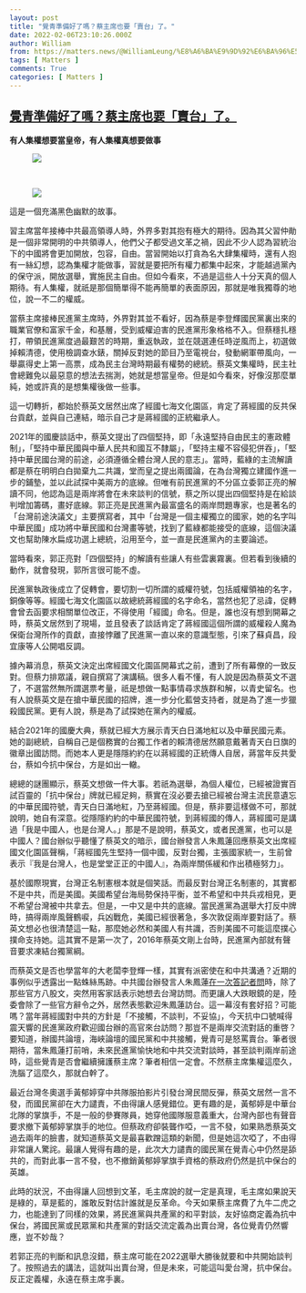 ```yaml
---
layout: post
title: "覺青準備好了嗎？蔡主席也要「賣台」了。"
date: 2022-02-06T23:10:26.000Z
author: William
from: https://matters.news/@WilliamLeung/%E8%A6%BA%E9%9D%92%E6%BA%96%E5%82%99%E5%A5%BD%E4%BA%86%E5%97%8E-%E8%94%A1%E4%B8%BB%E5%B8%AD%E4%B9%9F%E8%A6%81-%E8%B3%A3%E5%8F%B0-%E4%BA%86-bafyreifn6cllhw6du2j6cay2hjneov56pfvh52ou26i24w2zvlbzlugv2e
tags: [ Matters ]
comments: True
categories: [ Matters ]
---
```

<!--1644189026000-->
[覺青準備好了嗎？蔡主席也要「賣台」了。](https://matters.news/@WilliamLeung/%E8%A6%BA%E9%9D%92%E6%BA%96%E5%82%99%E5%A5%BD%E4%BA%86%E5%97%8E-%E8%94%A1%E4%B8%BB%E5%B8%AD%E4%B9%9F%E8%A6%81-%E8%B3%A3%E5%8F%B0-%E4%BA%86-bafyreifn6cllhw6du2j6cay2hjneov56pfvh52ou26i24w2zvlbzlugv2e)
------

<div>
<p><strong>有人集權想要當皇帝，有人集權真想要做事</strong></p><figure class="image"><img src="https://assets.matters.news/embed/58fd65cf-520c-4af4-aefd-90cb271bd6e5.jpeg" data-asset-id="58fd65cf-520c-4af4-aefd-90cb271bd6e5" referrerpolicy="no-referrer"><figcaption><span></span></figcaption></figure><p><br></p><figure class="image"><img src="https://assets.matters.news/embed/0cc46d10-1328-4471-b692-5246ae0956ba.gif" data-asset-id="0cc46d10-1328-4471-b692-5246ae0956ba" referrerpolicy="no-referrer"><figcaption><span></span></figcaption></figure><p>這是一個充滿黑色幽默的故事。</p><p>習主席當年接棒中共最高領導人時，外界多對其抱有極大的期待。因為其父習仲勛是一個非常開明的中共領導人，他們父子都受過文革之禍，因此不少人認為習統治下的中國將會更加開放，包容，自由。當習開始以打貪為名大肆集權時，還有人抱有一絲幻想，認為集權才能做事，習就是要把所有權力都集中起來，才能越過黨內的保守派，開放選舉，實施民主自由。但如今看來，不過是這些人十分天真的個人期待。有人集權，就祇是那個簡單得不能再簡單的表面原因，那就是唯我獨尊的地位，說一不二的權威。</p><p>當蔡主席接棒民進黨主席時，外界對其並不看好，因為蔡是李登輝國民黨裏出來的職業官僚和富家千金，和基層，受到威權迫害的民進黨形象格格不入。但蔡穩扎穩打，帶領民進黨度過最艱苦的時期，重返執政，並在競選連任時逆風而上，初選做掉賴清德，使用檢調查水錶，關掉反對她的節目乃至電視台，發動網軍帶風向，一舉贏得史上第一高票，成為民主台灣時期最有權勢的總統。蔡英文集權時，民主社會總難免以最惡意的想法去揣測，她就是想當皇帝。但是如今看來，好像沒那麼單純，她或許真的是想集權後做一些事。</p><p>這一切轉折，都始於蔡英文居然出席了經國七海文化園區，肯定了蔣經國的反共保台貢獻，並與自己連結，暗示自己才是蔣經國的正統繼承人。</p><p>2021年的國慶談話中，蔡英文提出了四個堅持，即「永遠堅持自由民主的憲政體制」，「堅持中華民國與中華人民共和國互不隸屬」，「堅持主權不容侵犯併吞」，「堅持中華民國台灣的前途，必須遵循全體台灣人民的意志」。當時，藍綠的主流解讀都是蔡在明明白白拋棄九二共識，堂而皇之提出兩國論，在為台灣獨立建國作進一步的鋪墊，並以此試探中美兩方的底線。但唯有前民進黨的不分區立委郭正亮的解讀不同，他認為這是兩岸將會在未來談判的信號，蔡之所以提出四個堅持是在給談判增加籌碼，畫好底線。郭正亮是民進黨內最富盛名的兩岸問題專家，也是著名的「台灣前途決議文」主要撰寫者，其中「台灣是一個主權獨立的國家，她的名字叫中華民國」成功將中華民國和台灣畫等號，找到了藍綠都能接受的底線，這個決議文也幫助陳水扁成功選上總統，沿用至今，並一直是民進黨內的主要論述。</p><p>當時看來，郭正亮對「四個堅持」的解讀有些讓人有些雲裏霧裏。但若看到後續的動作，就會發現，郭所言很可能不虛。</p><p>民進黨執政後成立了促轉會，要切割一切所謂的威權符號，包括威權領袖的名字，銅像等等。經國七海文化園區以故總統蔣經國的名字命名，當然也犯了忌諱，促轉會曾去函要求相關單位改正，不得使用「經國」命名。但是，誰也沒有想到開幕之時，蔡英文居然到了現場，並且發表了談話肯定了蔣經國這個所謂的威權殺人魔為保衛台灣所作的貢獻，直接悖離了民進黨一直以來的意識型態，引來了蘇貞昌，段宜康等人公開唱反調。</p><p>據內幕消息，蔡英文決定出席經國文化園區開幕式之前，遭到了所有幕僚的一致反對。但蔡力排眾議，親自撰寫了演講稿。很多人看不懂，有人說是因為蔡英文不選了，不選當然無所謂選票考量，祇是想做一點事情尋求族群和解，以青史留名。也有人說蔡英文是在搶中華民國的招牌，進一步分化藍營支持者，就是為了進一步獵殺國民黨。更有人說，蔡是為了試探她在黨內的權威。</p><p>結合2021年的國慶大典，蔡就已經大方展示青天白日滿地紅以及中華民國元素。她的副總統，自稱自己是個務實的台獨工作者的賴清德居然願意戴著青天白日旗的徽章出國訪問。而她本人更是隱隱約約在以蔣經國的正統傳人自居，蔣當年反共愛台，蔡如今抗中保台，方是如出一轍。</p><p>總總的謎團顯示，蔡英文想做一件大事。若祇為選舉，為個人權位，已經被證實百試百靈的「抗中保台」牌就已經足夠，蔡實在沒必要去搶已經被台灣主流民意遺忘的中華民國符號，青天白日滿地紅，乃至蔣經國。但是，蔡非要這樣做不可，那就說明，她自有深意。從隱隱約約的中華民國符號，到蔣經國的傳人，蔣經國可是講過「我是中國人，也是台灣人。」那是不是說明，蔡英文，或者民進黨，也可以是中國人？國台辦似乎聽懂了蔡英文的暗示，國台辦發言人朱鳳蓮回應蔡英文出席經國文化園區聲稱，「蔣經國先生堅持一個中國，反對台獨，主張國家統一，生前曾表示『我是台灣人，也是堂堂正正的中國人』，為兩岸關係緩和作出積極努力」。</p><p>基於國際現實，台灣正名制憲根本就是個笑話。而最反對台灣正名制憲的，其實都不是中共，而是美國。美國希望台海局勢保持平衡，並不希望和中共兵戎相見，更不希望台灣被中共拿去。但是，一中又是中共的底線。當民進黨為選舉大打反中牌時，搞得兩岸風聲鶴唳，兵凶戰危，美國已經很著急，多次敦促兩岸要對話了。蔡英文想必也很清楚這一點，那麼她必然和美國人有共識，否則美國不可能這麼撲心撲命支持她。這其實不是第一次了，2016年蔡英文剛上台時，民進黨內部就有聲音要求凍結台獨黨綱。</p><p>而蔡英文是否也學當年的大老闆李登輝一樣，其實有派密使在和中共溝通？近期的事例似乎透露出一點蛛絲馬跡。中共國台辦發言人朱鳳蓮<a href="https://udn.com/news/story/7331/6063709" rel="noopener noreferrer" target="_blank">在一次答記者問</a>時，除了那些官方八股文，突然用客家話表示她想去台灣訪問。而更讓人大跌眼鏡的是，陸委會除了一些官方辭令之外，居然表態歡迎朱鳳蓮訪台。這一幕沒有套好招？可能嗎？當年蔣經國對中共的方針是「不接觸，不談判，不妥協」，今天抗中口號喊得震天響的民進黨政府歡迎國台辦的高官來台訪問？那豈不是兩岸交流對話的重啓？要知道，辦國共論壇，海峽論壇的國民黨和中共接觸，覺青可是怒罵賣台。筆者很期待，當朱鳳蓮打前哨，未來民進黨愉快地和中共交流對談時，甚至談判兩岸前途時，這些覺青是否會繼續擁護蔡主席？筆者相信一定會。不然蔡主席集權這麼久，洗腦了這麼久，那就白幹了。</p><p>最近台灣冬奧選手黃郁婷穿中共隊服拍影片引發台灣民間反彈，蔡英文居然一言不發，而國民黨卻在大力譴責，不由得讓人感覺錯位。更有趣的是，黃郁婷是中華台北隊的掌旗手，不是一般的參賽隊員，她穿他國隊服意義重大，台灣內部也有聲音要求撤下黃郁婷掌旗手的地位。但蔡政府卻裝聾作啞，一言不發，如果熟悉蔡英文過去兩年的臉書，就知道蔡英文是最喜歡蹭這類的新聞，但是她這次啞了，不由得非常讓人驚詫。最讓人覺得有趣的是，此次大力譴責的國民黨在覺青心中仍然是舔共的，而對此事一言不發，也不撤銷黃郁婷掌旗手資格的蔡政府仍然是抗中保台的英雄。</p><p>此時的狀況，不由得讓人回想到文革，毛主席說的就一定是真理，毛主席如果說天是綠的，草是藍的，誰敢反對估計誰就是反革命。今天如果蔡主席費了九牛二虎之力，也能達到了同樣的效果，將民進黨與共產黨的和平對談，友好協商定義為抗中保台，將國民黨或民眾黨和共產黨的對話交流定義為出賣台灣，各位覺青仍然響應，豈不妙哉？</p><p>若郭正亮的判斷和訊息沒錯，蔡主席可能在2022選舉大勝後就要和中共開始談判了。按照過去的講法，這就叫出賣台灣，但是未來，可能這叫愛台灣，抗中保台。反正定義權，永遠在蔡主席手裏。</p>
</div>
